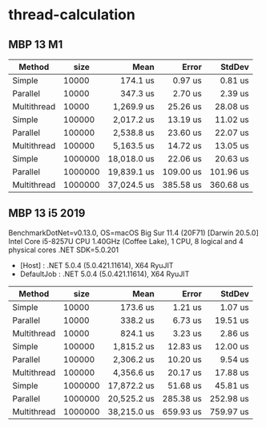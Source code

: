 # thread-calculation

## MBP 13 M1

|      Method |    size |        Mean |     Error |    StdDev |
|------------ |-------- |------------:|----------:|----------:|
|      Simple |   10000 |    174.1 us |   0.97 us |   0.81 us |
|    Parallel |   10000 |    347.3 us |   2.70 us |   2.39 us |
| Multithread |   10000 |  1,269.9 us |  25.26 us |  28.08 us |
|      Simple |  100000 |  2,017.2 us |  13.19 us |  11.02 us |
|    Parallel |  100000 |  2,538.8 us |  23.60 us |  22.07 us |
| Multithread |  100000 |  5,163.5 us |  14.72 us |  13.05 us |
|      Simple | 1000000 | 18,018.0 us |  22.06 us |  20.63 us |
|    Parallel | 1000000 | 19,839.1 us | 109.00 us | 101.96 us |
| Multithread | 1000000 | 37,024.5 us | 385.58 us | 360.68 us |

## MBP 13 i5 2019

BenchmarkDotNet=v0.13.0, OS=macOS Big Sur 11.4 (20F71) [Darwin 20.5.0]
Intel Core i5-8257U CPU 1.40GHz (Coffee Lake), 1 CPU, 8 logical and 4 physical cores
.NET SDK=5.0.201

- [Host]     : .NET 5.0.4 (5.0.421.11614), X64 RyuJIT
- DefaultJob : .NET 5.0.4 (5.0.421.11614), X64 RyuJIT

|      Method |    size |        Mean |     Error |    StdDev |
|------------ |-------- |------------:|----------:|----------:|
|      Simple |   10000 |    173.6 us |   1.21 us |   1.07 us |
|    Parallel |   10000 |    338.2 us |   6.73 us |  19.51 us |
| Multithread |   10000 |    824.1 us |   3.23 us |   2.86 us |
|      Simple |  100000 |  1,815.2 us |  12.83 us |  12.00 us |
|    Parallel |  100000 |  2,306.2 us |  10.20 us |   9.54 us |
| Multithread |  100000 |  4,356.6 us |  20.17 us |  17.88 us |
|      Simple | 1000000 | 17,872.2 us |  51.68 us |  45.81 us |
|    Parallel | 1000000 | 20,525.2 us | 285.38 us | 252.98 us |
| Multithread | 1000000 | 38,215.0 us | 659.93 us | 759.97 us |
